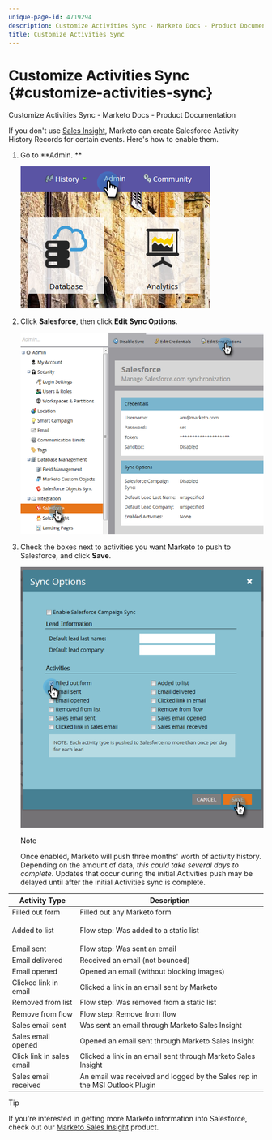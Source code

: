 ```yaml
---
unique-page-id: 4719294
description: Customize Activities Sync - Marketo Docs - Product Documentation
title: Customize Activities Sync
---
```


# Customize Activities Sync {#customize-activities-sync}

Customize Activities Sync - Marketo Docs - Product Documentation

If you don't use [Sales Insight](http://docs.marketo.com/display/DOCS/Marketo+Sales+Insight), Marketo can create Salesforce Activity History Records for certain events. Here's how to enable them.

1. Go to **Admin. **

   ![](assets/admin.png)

1. Click **Salesforce**, then click **Edit Sync Options**.

   ![](assets/two-1.png)

1. Check the boxes next to activities you want Marketo to push to Salesforce, and click **Save**.

   ![](assets/three-1.png)

   >[!NOTE]
   >
   >Once enabled, Marketo will push three months' worth of activity history. Depending on the amount of data, *this could take several days to complete*. Updates that occur during the initial Activities push may be delayed until after the initial Activities sync is complete.

<table> 
 <thead> 
  <tr> 
   <th>Activity Type</th> 
   <th>Description</th> 
  </tr> 
 </thead> 
 <tbody> 
  <tr> 
   <td>Filled out form</td> 
   <td>Filled out any Marketo form</td> 
  </tr> 
  <tr> 
   <td>Added to list</td> 
   <td><p>Flow step: Was added to a static list</p></td> 
  </tr> 
  <tr> 
   <td>Email sent</td> 
   <td>Flow step: Was sent an email</td> 
  </tr> 
  <tr> 
   <td>Email delivered</td> 
   <td>Received an email (not bounced)</td> 
  </tr> 
  <tr> 
   <td>Email opened</td> 
   <td>Opened an email (without blocking images)</td> 
  </tr> 
  <tr> 
   <td>Clicked link in email</td> 
   <td>Clicked a link in an email sent by Marketo</td> 
  </tr> 
  <tr> 
   <td>Removed from list</td> 
   <td>Flow step: Was removed from a static list</td> 
  </tr> 
  <tr> 
   <td>Remove from flow</td> 
   <td>Flow step: Remove from flow</td> 
  </tr> 
  <tr> 
   <td>Sales email sent</td> 
   <td>Was sent an email through Marketo Sales Insight</td> 
  </tr> 
  <tr> 
   <td>Sales email opened</td> 
   <td>Opened an email sent through Marketo Sales Insight</td> 
  </tr> 
  <tr> 
   <td>Click link in sales email</td> 
   <td>Clicked a link in an email sent through Marketo Sales Insight</td> 
  </tr> 
  <tr> 
   <td>Sales email received</td> 
   <td>An email was received and logged by the Sales rep in the MSI Outlook Plugin</td> 
  </tr> 
 </tbody> 
</table>

>[!TIP]
>
>If you're interested in getting more Marketo information into Salesforce, check out our [Marketo Sales Insight](../../../../../../welcome-to-marketo-docs/product-docs/marketo-sales-insight/msi-for-salesforce/installation/install-marketo-sales-insight-package-in-salesforce-appexchange.md) product.

